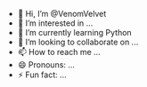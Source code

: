 - 👋 Hi, I’m @VenomVelvet
- 👀 I’m interested in ...
- 🌱 I’m currently learning Python
- 💞️ I’m looking to collaborate on ...
- 📫 How to reach me ...
- 😄 Pronouns: ...
- ⚡ Fun fact: ...

<!---
VenomVelvet/VenomVelvet is a ✨ special ✨ repository because its `README.md` (this file) appears on your GitHub profile.
You can click the Preview link to take a look at your changes.
--->
